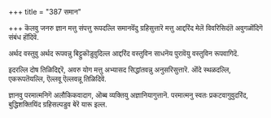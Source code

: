 +++
title = "387 समान"

+++
कॆलवु जनरु ज्ञान मत्तु संपत्तु रूपदल्लि समानवॆंदु ग्रहिसुत्तारॆ मत्तु आद्दरिंद मेलॆ विवरिसिदंतॆ अवुगळॊंदिगॆ संबंध हॊंदिवॆ.

अर्थद वस्तुवु अर्थद रूपवन्नु बिट्टुकॊडुवुदिल्ल आद्दरिंद वस्तुविन साधनॆय पुरावॆयु वस्तुविन रूपवागिदॆ.

इदरल्लि दोष तिळिदिद्दरॆ, अवरु योग मत्तु अभ्यासद सिद्धांतवन्नु अनुसरिसुत्तारॆ. ऒंदे स्थळदल्लि, एकरूपतॆयल्लि, ऎल्लवू ऎल्लवन्नू तिळिदिवॆ.

ज्ञानवु परमात्मनिगॆ अलौकिकवादाग, ऒब्ब व्यक्तियु अज्ञानियागुत्तानॆ. परमात्मनु स्वतः प्रकटवागुवुदरिंद, बुद्धिशक्तियिंद ग्रहिसल्पडुव बेरॆ यारू इल्ल.

